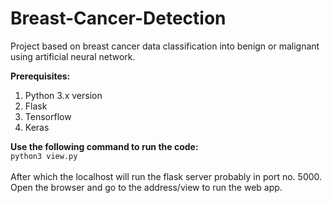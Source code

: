 # Breast-Cancer-Detection
Project based on breast cancer data classification into benign or malignant using artificial neural network.

**Prerequisites:**
1. Python 3.x version
2. Flask 
3. Tensorflow
4. Keras

**Use the following command to run the code:**\
`python3 view.py`\
\
After which the localhost will run the flask server probably in port no. 5000.\
Open the browser and go to the address/view to run the web app.

